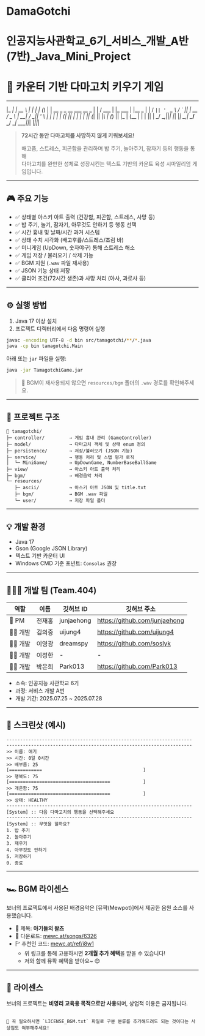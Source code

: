 # DamaGotchi
# 인공지능사관학교_6기_서비스_개발_A반(7반)_Java_Mini_Project

# 🐣 카운터 기반 다마고치 키우기 게임

 _____                           _____         _          _      _
|_   _|                         |  __ \       | |        | |    (_)
  | |    __ _  _ __ ___    __ _ | |  \/  ___  | |_   ___ | |__   _
  | |   / _` || '_ ` _ \  / _` || | __  / _ \ | __| / __|| '_ \ | |
  | |  | (_| || | | | | || (_| || |_\ \| (_) || |_ | (__ | | | || |
  \_/   \__,_||_| |_| |_| \__,_| \____/ \___/  \__| \___||_| |_||_|


> **72시간 동안 다마고치를 사망하지 않게 키워보세요!**  
> 
> 배고픔, 스트레스, 피곤함을 관리하며 밥 주기, 놀아주기, 잠자기 등의 행동을 통해  
> 다마고치를 완만한 성체로 성장시킨는 텍스트 기반의 카운트 육성 시마일리엄 게임입니다.

---

## 🎮 주요 기능

- ✅ 상태별 아스키 아트 출력 (건강함, 피곤함, 스트레스, 사망 등)
- ✅ 밥 주기, 놀기, 잠자기, 아무것도 안하기 등 행동 선택
- ✅ 시간 흉내 및 날짜/시간 과거 시스템
- ✅ 상태 수치 시각화 (배고후륨/스트레스/조림 바)
- ✅ 미니게임 (UpDown, 숫자야구) 통해 스트레스 해소
- ✅ 게임 저장 / 불러오기 / 삭제 기능
- ✅ BGM 지원 (`.wav` 파일 재사용)
- ✅ JSON 기능 상태 저장
- ✅ 클리어 조건(72시간 생존)과 사망 처리 (아사, 과로사 등)

---

## ⚙️ 실행 방법

1. Java 17 이상 설치
2. 프로젝트 디렉터리에서 다음 명령어 실행

```bash
javac -encoding UTF-8 -d bin src/tamagotchi/**/*.java
java -cp bin tamagotchi.Main
```

아래 또는 `jar` 파일을 실행:

```bash
java -jar TamagotchiGame.jar
```

> 🎵 BGM이 재사용되지 않으면 `resources/bgm` 폴더의 `.wav` 경로를 확인해주세요.

---

## 🧱 프로젝트 구조

```
📆 tamagotchi/
├─ controller/         → 게임 흉내 관리 (GameController)
├─ model/              → 다마고치 객체 및 상태 enum 정의
├─ persistence/        → 저장/불러오기 (JSON 기능)
├─ service/            → 행동 처리 및 스탭 평가 로직
│  └─ MiniGame/        → UpDownGame, NumberBaseBallGame
├─ view/               → 아스키 아트 출력 처리
├─ bgm/                → 배경음악 처리
└─ resources/
   ├─ ascii/           → 아스키 아트 JSON 및 title.txt
   ├─ bgm/             → BGM .wav 파일
   └─ user/            → 저장 파일 폴더
```

---

## 💡 개발 환경

- Java 17
- Gson (Google JSON Library)
- 텍스트 기반 카운터 UI
- Windows CMD 기준 포넌트: `Consolas` 권장

---

## 👨‍👩‍👧 개발 팀 (Team.404)

| 역할 | 이름 | 깃허브 ID | 깃허브 주소 |
|--------|------| ----------------| ---------------------|
| 👑 PM | 전재홍 | junjaehong | https://github.com/junjaehong |
| 👨‍💻 개발 | 김의중 | uijung4 | https://github.com/uijung4 |
| 👨‍💻 개발 | 이영광 | dreamspy | https://github.com/soslyk |
| 👨‍💻 개발 | 이정한 | - | - |
| 👩‍💻 개발 | 박은희 | Park013 | https://github.com/Park013 |

- 소속: 인공지능 사관학교 6기
- 과정: 서비스 개발 A번
- 개발 기간: 2025.07.25 ~ 2025.07.28

---

## 📆 스크린샷 (예시)

```
--------------------------------------------------------------------
--------------------------------------------------------------------
>> 이름: 애기
>> 시간: 0일 0시간
>> 배부름: 25
[============                                     ]
>> 행복도: 75
[=====================================            ]
>> 개운함: 75
[=====================================            ]
>> 상태: HEALTHY
--------------------------------------------------------------------
[System] :: 다음 다마고치의 행동을 선택해주세요
--------------------------------------------------------------------
[System] :: 무엇을 할까요?
1. 밥 주기
2. 놀아주기
3. 재우기
4. 아무것도 안하기
5. 저장하기
0. 종료
```

---

## 🏎️ BGM 라이센스

보너의 프로젝트에서 사용된 배경음악은 [뮤팍(Mewpot)]에서 제공한 음원 소스를 사용했습니다.

- 🎼 제목: **아기들의 왈츠**
- 🔗 다운로드: [mewc.at/songs/6326](https://mewc.at/songs/6326)
- 🏱 추천인 코드: [mewc.at/ref/i8w1](https://mewc.at/ref/i8w1)
  - 위 링크를 통해 고용하시면 **2개월 추가 혜택**을 받을 수 있습니다!
  - 저와 함께 뮤팍 혜택을 받아요~ 😊

---

## 📜 라이센스

보너의 프로젝트는 **비영리 교육용 목적으로만 사용**되며, 상업적 이용은 금지됩니다.
```

📄 꼭 필요하시면 `LICENSE_BGM.txt` 파일로 구분 분류를 추가해드려도 되는 것이다는 사상점도 여부해주세요!
